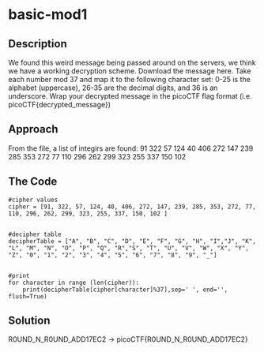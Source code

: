 # basic-mod1

## Description

We found this weird message being passed around on the servers, we think we have a working decryption scheme.
Download the message here.
Take each number mod 37 and map it to the following character set: 0-25 is the alphabet (uppercase), 26-35 are the decimal digits, and 36 is an underscore.
Wrap your decrypted message in the picoCTF flag format (i.e. picoCTF{decrypted_message})

## Approach
From the file, a list of integirs are found:
91 322 57 124 40 406 272 147 239 285 353 272 77 110 296 262 299 323 255 337 150 102 

## The Code
```
#cipher values
cipher = [91, 322, 57, 124, 40, 406, 272, 147, 239, 285, 353, 272, 77, 110, 296, 262, 299, 323, 255, 337, 150, 102 ]


#decipher table
decipherTable = ["A", "B", "C", "D", "E", "F", "G", "H", "I","J", "K", "L", "M", "N", "O", "P", "Q", "R","S", "T", "U", "V", "W", "X", "Y", "Z", "0", "1", "2", "3", "4", "5", "6", "7", "8", "9", "_"]


#print
for character in range (len(cipher)):
    print(decipherTable[cipher[character]%37],sep=' ', end='', flush=True)
```

## Solution
R0UND_N_R0UND_ADD17EC2 -> picoCTF{R0UND_N_R0UND_ADD17EC2}


